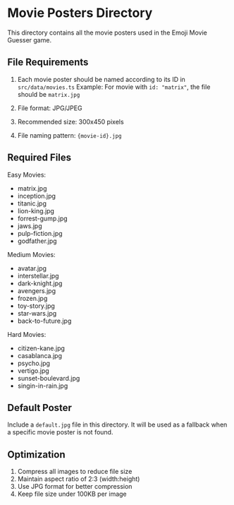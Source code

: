 # Movie Posters Directory

This directory contains all the movie posters used in the Emoji Movie Guesser game.

## File Requirements

1. Each movie poster should be named according to its ID in `src/data/movies.ts`
   Example: For movie with `id: "matrix"`, the file should be `matrix.jpg`

2. File format: JPG/JPEG
3. Recommended size: 300x450 pixels
4. File naming pattern: `{movie-id}.jpg`

## Required Files

Easy Movies:
- matrix.jpg
- inception.jpg
- titanic.jpg
- lion-king.jpg
- forrest-gump.jpg
- jaws.jpg
- pulp-fiction.jpg
- godfather.jpg

Medium Movies:
- avatar.jpg
- interstellar.jpg
- dark-knight.jpg
- avengers.jpg
- frozen.jpg
- toy-story.jpg
- star-wars.jpg
- back-to-future.jpg

Hard Movies:
- citizen-kane.jpg
- casablanca.jpg
- psycho.jpg
- vertigo.jpg
- sunset-boulevard.jpg
- singin-in-rain.jpg

## Default Poster

Include a `default.jpg` file in this directory. It will be used as a fallback when a specific movie poster is not found.

## Optimization

1. Compress all images to reduce file size
2. Maintain aspect ratio of 2:3 (width:height)
3. Use JPG format for better compression
4. Keep file size under 100KB per image
